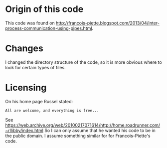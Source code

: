 # Origin of this code
This code was found on http://francois-piette.blogspot.com/2013/04/inter-process-communication-using-pipes.html.

# Changes
I changed the directory structure of the code, so it is more obvious where to look for certain types of files.

# Licensing
On his home page Russel stated:

    All are welcome, and everything is free...
	
See https://web.archive.org/web/20100217071614/http://home.roadrunner.com/~rllibby/index.html
So I can only assume that he wanted his code to be in the public domain.
I assume something similar for for Francois-Piette's code.
